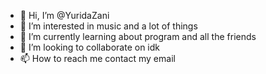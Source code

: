 - 👋 Hi, I’m @YuridaZani
- 👀 I’m interested in music and a lot of things
- 🌱 I’m currently learning about program and all the friends
- 💞️ I’m looking to collaborate on idk
- 📫 How to reach me contact my email

<!---
YuridaZani/YuridaZani is a ✨ special ✨ repository because its `README.md` (this file) appears on your GitHub profile.
You can click the Preview link to take a look at your changes.
--->
